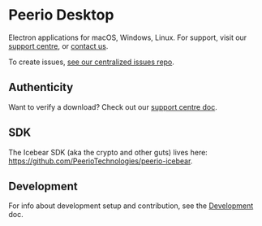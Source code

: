 # Peerio Desktop

Electron applications for macOS, Windows, Linux. For support, visit our [support centre](https://support.peerio.com), or [contact us](https://www.peerio.com/contact-us.html). 

To create issues, [see our centralized issues repo](https://github.com/PeerioTechnologies/peerio). 

## Authenticity

Want to verify a download? Check out our [support centre doc](https://peerio.zendesk.com/hc/en-us/articles/203331999-How-can-I-ensure-my-Peerio-download-is-authentic-).

## SDK

The Icebear SDK (aka the crypto and other guts) lives here: https://github.com/PeerioTechnologies/peerio-icebear.

## Development

For info about development setup and contribution, see the [Development](./docs/development.md) doc.
